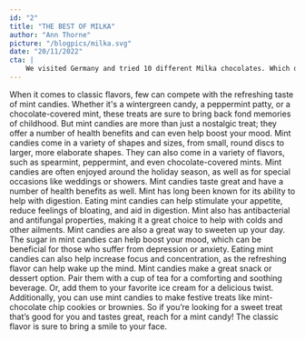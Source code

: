 ```yaml
---
id: "2"
title: "THE BEST OF MILKA"
author: "Ann Thorne"
picture: "/blogpics/milka.svg"
date: "20/11/2022"
cta: |
    We visited Germany and tried 10 different Milka chocolates. Which do you think impressed us the most? 
---
```

When it comes to classic flavors, few can compete with the refreshing taste of mint candies. Whether it's a wintergreen candy, a peppermint patty, or a chocolate-covered mint, these treats are sure to bring back fond memories of childhood. But mint candies are more than just a nostalgic treat; they offer a number of health benefits and can even help boost your mood. Mint candies come in a variety of shapes and sizes, from small, round discs to larger, more elaborate shapes. They can also come in a variety of flavors, such as spearmint, peppermint, and even chocolate-covered mints. Mint candies are often enjoyed around the holiday season, as well as for special occasions like weddings or showers. Mint candies taste great and have a number of health benefits as well. Mint has long been known for its ability to help with digestion. Eating mint candies can help stimulate your appetite, reduce feelings of bloating, and aid in digestion. Mint also has antibacterial and antifungal properties, making it a great choice to help with colds and other ailments. Mint candies are also a great way to sweeten up your day. The sugar in mint candies can help boost your mood, which can be beneficial for those who suffer from depression or anxiety. Eating mint candies can also help increase focus and concentration, as the refreshing flavor can help wake up the mind.       Mint candies make a great snack or dessert option. Pair them with a cup of tea for a comforting and soothing beverage. Or, add them to your favorite ice cream for a delicious twist. Additionally, you can use mint candies to make festive treats like mint-chocolate chip cookies or brownies. So if you’re looking for a sweet treat that’s good for you and tastes great, reach for a mint candy! The classic flavor is sure to bring a smile to your face.